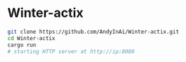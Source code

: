 # Winter-actix

```sh
git clone https://github.com/AndyInAi/Winter-actix.git
cd Winter-actix
cargo run
# starting HTTP server at http://ip:8080
```


